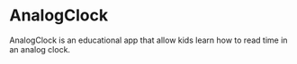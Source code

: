 # AnalogClock
AnalogClock is an educational app that allow kids learn how to read time in an analog clock.
